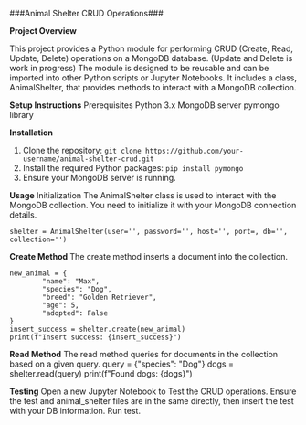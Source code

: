 ###Animal Shelter CRUD Operations###

**Project Overview**

This project provides a Python module for performing CRUD (Create, Read, Update, Delete) operations on a MongoDB database. (Update and Delete is work in progress) The module is designed to be reusable and can be imported into other Python scripts or Jupyter Notebooks. It includes a class, AnimalShelter, that provides methods to interact with a MongoDB collection.

**Setup Instructions**
Prerequisites
	Python 3.x
	MongoDB server
	pymongo library

**Installation**
1. Clone the repository:
	```git clone https://github.com/your-username/animal-shelter-crud.git```
2. Install the required Python packages:
	```pip install pymongo```
3. Ensure your MongoDB server is running.


**Usage**
Initialization
The AnimalShelter class is used to interact with the MongoDB collection. You need to initialize it with your MongoDB connection details.

	shelter = AnimalShelter(user='', password='', host='', port=, db='', collection='')

**Create Method**
The create method inserts a document into the collection.
	
	new_animal = {
    		"name": "Max",
    		"species": "Dog",
    		"breed": "Golden Retriever",
    		"age": 5,
    		"adopted": False
	}
	insert_success = shelter.create(new_animal)
	print(f"Insert success: {insert_success}")

**Read Method**
The read method queries for documents in the collection based on a given query.
	query = {"species": "Dog"}
	dogs = shelter.read(query)
	print(f"Found dogs: {dogs}")

**Testing**
Open a new Jupyter Notebook to Test the CRUD operations. Ensure the test and  animal_shelter files are in the same directly, then insert the test with your DB information. Run test.

